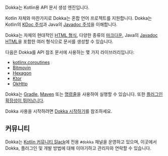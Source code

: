 [//]: # (title: 소개)

Dokka는 Kotlin용 API 문서 생성 엔진입니다.

Kotlin 자체와 마찬가지로 Dokka는 혼합 언어 프로젝트를 지원합니다. Dokka는 Kotlin의 [KDoc 주석](https://kotlinlang.org/docs/kotlin-doc.html#kdoc-syntax)과 Java의 [Javadoc 주석](https://www.oracle.com/technical-resources/articles/java/javadoc-tool.html)을 이해합니다.

Dokka는 자체의 현대적인 [HTML 형식](dokka-html.md), 다양한 종류의 [마크다운](dokka-markdown.md), Java의 [Javadoc HTML](dokka-javadoc.md)을 포함한 여러 형식으로 문서를 생성할 수 있습니다.

다음은 Dokka를 API 참조 문서에 사용하는 몇 가지 라이브러리입니다:

*   [kotlinx.coroutines](https://kotlinlang.org/api/kotlinx.coroutines/)
*   [Bitmovin](https://cdn.bitmovin.com/player/android/3/docs/index.html)
*   [Hexagon](https://hexagontk.com/stable/api/)
*   [Ktor](https://api.ktor.io/)
*   [OkHttp](https://square.github.io/okhttp/5.x/okhttp/okhttp3/)

Dokka는 [Gradle](dokka-gradle.md), [Maven](dokka-maven.md) 또는 [명령줄](dokka-cli.md)을 사용하여 실행할 수 있습니다. 또한 [플러그인 확장성이 뛰어납니다](dokka-plugins.md).

Dokka 사용을 시작하려면 [Dokka 시작하기](dokka-get-started.md)를 참조하세요.

## 커뮤니티

Dokka는 [Kotlin 커뮤니티 Slack](https://surveys.jetbrains.com/s3/kotlin-slack-sign-up)에 전용 `#dokka` 채널을 운영하고 있으며, 이곳에서 Dokka, 플러그인 및 개발 방법에 대해 이야기하고 관리자와 연락할 수 있습니다.